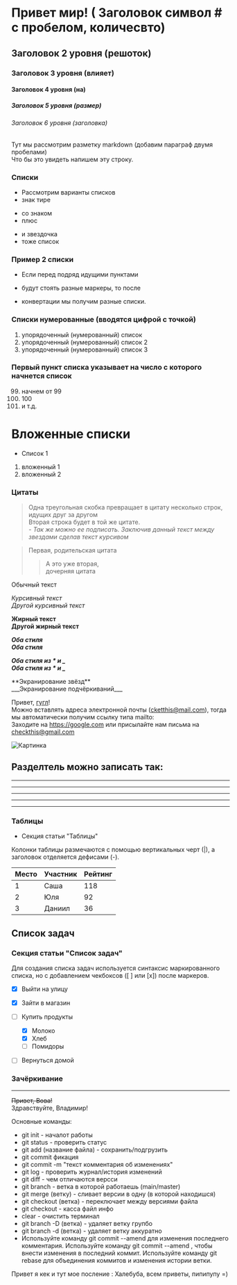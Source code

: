 # Привет мир! ( Заголовок символ # с пробелом, количесвто)
## Заголовок 2 уровня (решоток)
### Заголовок 3 уровня (влияет)
#### Заголовок 4 уровня (на)
##### Заголовок 5 уровня (размер)
###### Заголовок 6 уровня (заголовка)
Тут мы рассмотрим разметку markdown (добавим параграф двумя пробелами)  
Что бы это увидеть напишем эту строку.

### Списки
- Рассмотрим варианты списков
- знак тире

+ со знаком
+ плюс

* и звездочка
* тоже список
### Пример 2 списки  
- Если перед подряд идущими пунктами
* будут стоять разные маркеры, то после
+ конвертации мы получим разные списки.

### Списки нумерованные (вводятся цифрой с точкой)
1. упорядоченный (нумерованный) список
2. упорядоченный (нумерованный) список 2
3. упорядоченный (нумерованный) список 3

### Первый пункт списка указывает на число с которого начнется список

99. начнем от 99
1. 100
2. и т.д.

# Вложенные списки
+ Список 1
1. вложенный 1
2. вложенный 2
### Цитаты
> Одна треугольная скобка
превращает в цитату несколько строк,
идущих друг за другом  
Вторая строка будет в той же цитате.  
> *- Так же можно ее подписать. Заключив данный текст между звездами сделав текст курсивом*

> Первая, родительская цитата
> > А это уже вторая,\
> > дочерняя цитата

Обычный текст

*Курсивный текст*<br>
_Другой курсивный текст_

**Жирный текст**<br>
__Другой жирный текст__

***Оба стиля***<br>
___Оба стиля___<br>

**_Оба стиля из \* и \__**<br>
__*Оба стиля из \* и \_*__

\*\*Экранирование звёзд\*\*<br>
\_\_\_Экранирование подчёркиваний\_\_\_


Привет, [гугл](https://google.com "поисковик гугл")!  
Можно вставлять адреса электронной почты (<cketthis@mail.com>), тогда мы автоматически получим ссылку типа mailto:  
Заходите на <https://google.com>
или присылайте нам письма на <checkthis@gmail.com>

![Картинка](screen.png "описание картинки")


## Разделтель можно записать так: 

---

***

_	_	_

*  * *  *

------------


### Таблицы
+ Секция статьи "Таблицы"

Колонки таблицы размечаются с помощью вертикальных черт (|), а заголовок отделяется дефисами (-).

| Место | Участник | Рейтинг |
|-------|----------|---------|
| 1     | Саша     | 118     |
| 2     | Юля      | 92      |
| 3     | Даниил   | 36      |


## Список задач
### Секция статьи "Список задач"

Для создания списка задач используется синтаксис маркированного списка, но с добавлением чекбоксов ([ ] или [x]) после маркеров.

- [x] Выйти на улицу
- [x] Зайти в магазин
- [ ] Купить продукты
  - [x] Молоко
  - [x] Хлеб
  - [ ] Помидоры
- [ ] Вернуться домой


### Зачёркивание
---
~~Привет, Вова!~~\
Здравствуйте, Владимир!

Основные команды:
* git init - началот работы
* git status - проверить статус
* git add (название файла) - сохранить/подгрузить
* git commit фикация
* git commit -m "текст комментария об изменениях"
* git log - проверить журнал/история изменений
* git diff - чем отличаются версси
* git branch - ветка в которой работаешь (main/master)
* git merge (ветку) - сливает версии в одну (в которой находишся)
* git checkout (ветка) - переключает между версиями файла
* git checkout - касса файл инфо
* clear - очистить терминал
* git branch -D (ветка) - удаляет ветку групбо
* git branch -d (ветка) - удаляет ветку аккуратно
* Используйте команду git commit --amend для изменения последнего комментария. Используйте команду git commit --amend , чтобы внести изменения в последний коммит. Используйте команду git rebase для объединения коммитов и изменения истории ветки.



Привет я кек и тут мое посление :
Халебуба, всем приветы, пипипупу =)